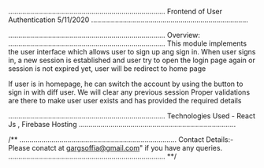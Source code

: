 
...............................................................................
Frontend of User Authentication
5/11/2020
...............................................................................


...............................................................................
Overview:
...............................................................................
This module implements the user interface which allows user to sign up ang sign in.
When user signs in, a new session is established and user try to open the login page again or session is not expired yet,
 user will be redirect to home page

If user is in homepage, he can switch the account by using the button to sign in with diff user. We will clear any previous session
Proper validations are there to make user user exists and has provided the required details

...............................................................................
Technologies Used - React Js , Firebase Hosting
...............................................................................


/**
...............................................................................
Contact Details:-
 Please conatct at gargsoffia@gmail.com" if you have any queries.
...............................................................................
**/